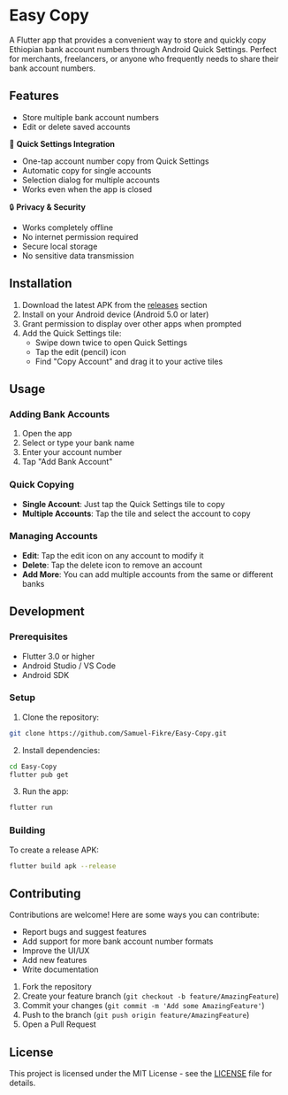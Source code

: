 
# Easy Copy

A Flutter app that provides a convenient way to store and quickly copy Ethiopian bank account numbers through Android Quick Settings. Perfect for merchants, freelancers, or anyone who frequently needs to share their bank account numbers.

## Features

- Store multiple bank account numbers
- Edit or delete saved accounts

🔄 **Quick Settings Integration**
- One-tap account number copy from Quick Settings
- Automatic copy for single accounts
- Selection dialog for multiple accounts
- Works even when the app is closed


🔒 **Privacy & Security**
- Works completely offline
- No internet permission required
- Secure local storage
- No sensitive data transmission


## Installation

1. Download the latest APK from the [releases](https://github.com/Samuel-Fikre/Easy-Copy/releases) section
2. Install on your Android device (Android 5.0 or later)
3. Grant permission to display over other apps when prompted
4. Add the Quick Settings tile:
   - Swipe down twice to open Quick Settings
   - Tap the edit (pencil) icon
   - Find "Copy Account" and drag it to your active tiles

## Usage

### Adding Bank Accounts
1. Open the app
2. Select or type your bank name
3. Enter your account number
4. Tap "Add Bank Account"

### Quick Copying
- **Single Account**: Just tap the Quick Settings tile to copy
- **Multiple Accounts**: Tap the tile and select the account to copy

### Managing Accounts
- **Edit**: Tap the edit icon on any account to modify it
- **Delete**: Tap the delete icon to remove an account
- **Add More**: You can add multiple accounts from the same or different banks

## Development

### Prerequisites
- Flutter 3.0 or higher
- Android Studio / VS Code
- Android SDK

### Setup
1. Clone the repository:
```bash
git clone https://github.com/Samuel-Fikre/Easy-Copy.git
```

2. Install dependencies:
```bash
cd Easy-Copy
flutter pub get
```

3. Run the app:
```bash
flutter run
```

### Building
To create a release APK:
```bash
flutter build apk --release
```

## Contributing

Contributions are welcome! Here are some ways you can contribute:
- Report bugs and suggest features
- Add support for more bank account number formats
- Improve the UI/UX
- Add new features
- Write documentation

1. Fork the repository
2. Create your feature branch (`git checkout -b feature/AmazingFeature`)
3. Commit your changes (`git commit -m 'Add some AmazingFeature'`)
4. Push to the branch (`git push origin feature/AmazingFeature`)
5. Open a Pull Request

## License

This project is licensed under the MIT License - see the [LICENSE](LICENSE) file for details.
